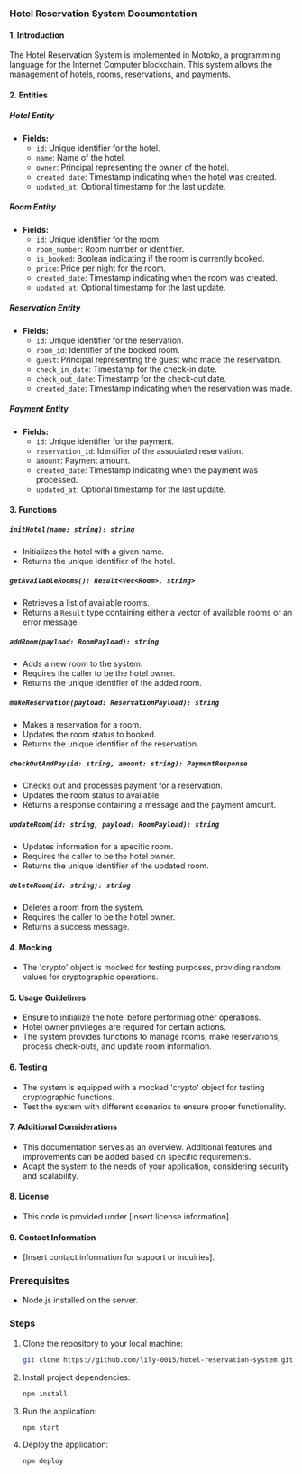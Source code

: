 ### Hotel Reservation System Documentation

#### 1. Introduction

The Hotel Reservation System is implemented in Motoko, a programming language for the Internet Computer blockchain. This system allows the management of hotels, rooms, reservations, and payments.

#### 2. Entities

##### Hotel Entity
- **Fields:**
  - `id`: Unique identifier for the hotel.
  - `name`: Name of the hotel.
  - `owner`: Principal representing the owner of the hotel.
  - `created_date`: Timestamp indicating when the hotel was created.
  - `updated_at`: Optional timestamp for the last update.

##### Room Entity
- **Fields:**
  - `id`: Unique identifier for the room.
  - `room_number`: Room number or identifier.
  - `is_booked`: Boolean indicating if the room is currently booked.
  - `price`: Price per night for the room.
  - `created_date`: Timestamp indicating when the room was created.
  - `updated_at`: Optional timestamp for the last update.

##### Reservation Entity
- **Fields:**
  - `id`: Unique identifier for the reservation.
  - `room_id`: Identifier of the booked room.
  - `guest`: Principal representing the guest who made the reservation.
  - `check_in_date`: Timestamp for the check-in date.
  - `check_out_date`: Timestamp for the check-out date.
  - `created_date`: Timestamp indicating when the reservation was made.

##### Payment Entity
- **Fields:**
  - `id`: Unique identifier for the payment.
  - `reservation_id`: Identifier of the associated reservation.
  - `amount`: Payment amount.
  - `created_date`: Timestamp indicating when the payment was processed.
  - `updated_at`: Optional timestamp for the last update.

#### 3. Functions

##### `initHotel(name: string): string`
- Initializes the hotel with a given name.
- Returns the unique identifier of the hotel.

##### `getAvailableRooms(): Result<Vec<Room>, string>`
- Retrieves a list of available rooms.
- Returns a `Result` type containing either a vector of available rooms or an error message.

##### `addRoom(payload: RoomPayload): string`
- Adds a new room to the system.
- Requires the caller to be the hotel owner.
- Returns the unique identifier of the added room.

##### `makeReservation(payload: ReservationPayload): string`
- Makes a reservation for a room.
- Updates the room status to booked.
- Returns the unique identifier of the reservation.

##### `checkOutAndPay(id: string, amount: string): PaymentResponse`
- Checks out and processes payment for a reservation.
- Updates the room status to available.
- Returns a response containing a message and the payment amount.

##### `updateRoom(id: string, payload: RoomPayload): string`
- Updates information for a specific room.
- Requires the caller to be the hotel owner.
- Returns the unique identifier of the updated room.

##### `deleteRoom(id: string): string`
- Deletes a room from the system.
- Requires the caller to be the hotel owner.
- Returns a success message.

#### 4. Mocking

- The 'crypto' object is mocked for testing purposes, providing random values for cryptographic operations.

#### 5. Usage Guidelines

- Ensure to initialize the hotel before performing other operations.
- Hotel owner privileges are required for certain actions.
- The system provides functions to manage rooms, make reservations, process check-outs, and update room information.

#### 6. Testing

- The system is equipped with a mocked 'crypto' object for testing cryptographic functions.
- Test the system with different scenarios to ensure proper functionality.

#### 7. Additional Considerations

- This documentation serves as an overview. Additional features and improvements can be added based on specific requirements.
- Adapt the system to the needs of your application, considering security and scalability.

#### 8. License

- This code is provided under [insert license information].

#### 9. Contact Information

- [Insert contact information for support or inquiries].


### Prerequisites

- Node.js installed on the server.

### Steps

1. Clone the repository to your local machine:

   ```bash
   git clone https://github.com/lily-0015/hotel-reservation-system.git
   ```

2. Install project dependencies:

   ```bash
   npm install
   ```

3. Run the application:

   ```bash
   npm start
   ```
4. Deploy the application:

   ```bash
   npm deploy
   ```
